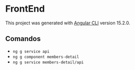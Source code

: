 # FrontEnd

This project was generated with [Angular CLI](https://github.com/angular/angular-cli) version 15.2.0.

## Comandos
- `ng g service api`
- `ng g component members-detail`
- `ng g service members-detail/api`